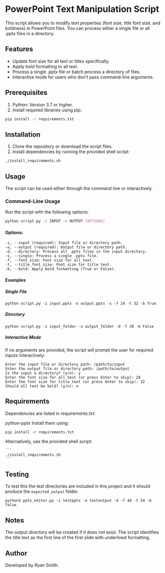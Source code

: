 # PowerPoint Text Manipulation Script

This script allows you to modify text properties (font size, title font size, and boldness) in PowerPoint files. You can process either a single file or all .pptx files in a directory.

## Features
- Update font size for all text or titles specifically.
- Apply bold formatting to all text.
- Process a single .pptx file or batch process a directory of files.
- Interactive mode for users who don't pass command-line arguments.

## Prerequisites
1. Python: Version 3.7 or higher.
2. Install required libraries using pip:
```bash
pip install -r requirements.txt
```

## Installation
1. Clone the repository or download the script files.
2. Install dependencies by running the provided shell script:
```bash
./install_requirements.sh
```

## Usage
The script can be used either through the command line or interactively.

### Command-Line Usage
Run the script with the following options:

```bash
python script.py -i INPUT -o OUTPUT [OPTIONS]
```

#### Options:
    -i, --input (required): Input file or directory path.
    -o, --output (required): Output file or directory path.
    -d, --directory: Process all .pptx files in the input directory.
    -s, --single: Process a single .pptx file.
    -f, --font_size: Font size for all text.
    -t, --title_font_size: Font size for title text.
    -b, --bold: Apply bold formatting (True or False). 
    
#### Examples

##### Single File
    python script.py -i input.pptx -o output.pptx -s -f 24 -t 32 -b True

##### Directory
    python script.py -i input_folder -o output_folder -d -f 20 -b False

##### Interactive Mode
If no arguments are provided, the script will prompt the user for required inputs interactively:

    Enter the input file or directory path: /path/to/input
    Enter the output file or directory path: /path/to/output
    Is the input a directory? (y/n): y
    Enter the font size for all text (or press Enter to skip): 24
    Enter the font size for title text (or press Enter to skip): 32
    Should all text be bold? (y/n): n

## Requirements
Dependencies are listed in requirements.txt:

python-pptx
Install them using:

    pip install -r requirements.txt

Alternatively, use the provided shell script:

    ```
    ./install_requirements.sh
    ```

## Testing

To test this the test directories are included in this project and it should produce the `expected_output` folder.

    python3 pptx_editor.py -i testpptx -o testoutput -d -f 48 -t 54 -b false

## Notes
The output directory will be created if it does not exist.
The script identifies the title text as the first line of the first slide with underlined formatting.

## Author
Developed by Ryan Smith.